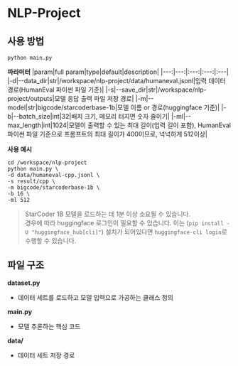 # NLP-Project

## 사용 방법

```shell
python main.py
```

**파라미터**
|param|full param|type|default|description|
|---:|---:|:---:|:---:|:---|
|-d|--data_dir|str|/workspace/nlp-project/data/humaneval.jsonl|입력 데이터 경로(HumanEval 파이썬 파일 기준)|
|-s|--save_dir|str|/workspace/nlp-project/outputs|모델 응답 출력 파일 저장 경로|
|-m|--model|str|bigcode/starcoderbase-1b|모델 이름 or 경로(huggingface 기준)|
|-b|--batch_size|int|32|배치 크기, 메모리 터지면 숫자 줄이기|
|-ml|--max_length|int|1024|모델이 출력할 수 있는 최대 길이(입력 길이 포함), HumanEval 파이썬 파일 기준으로 프롬프트의 최대 길이가 400이므로, 넉넉하게 512이상|

**사용 예시**
```shell
cd /workspace/nlp-project
python main.py \
-d data/humaneval-cpp.jsonl \
-s result/cpp \
-m bigcode/starcoderbase-1b \
-b 16 \
-ml 512
```

> StarCoder 1B 모델을 로드하는 데 1분 이상 소요될 수 있습니다.  
> 경우에 따라 huggingface 로그인이 필요할 수 있습니다. 이는 (```pip install -U "huggingface_hub[cli]"```) 설치가 되어있다면 ```huggingface-cli login```로 수행할 수 있습니다.

## 파일 구조

**dataset.py**

- 데이터 세트를 로드하고 모델 입력으로 가공하는 클래스 정의

**main.py**

- 모델 추론하는 핵심 코드

**data/**

- 데이터 세트 저장 경로
